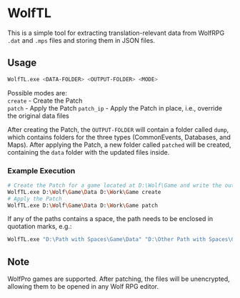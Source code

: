 # WolfTL

This is a simple tool for extracting translation-relevant data from WolfRPG `.dat` and `.mps` files and storing them in JSON files.

## Usage

```bash
WolfTL.exe <DATA-FOLDER> <OUTPUT-FOLDER> <MODE>
```

Possible modes are:<br>
`create`   - Create the Patch<br>
`patch`    - Apply the Patch
`patch_ip` - Apply the Patch in place, i.e., override the original data files

After creating the Patch, the `OUTPUT-FOLDER` will contain a folder called `dump`, which contains folders for the three types (CommonEvents, Databases, and Maps).
After applying the Patch, a new folder called `patched` will be created, containing the `data` folder with the updated files inside.

### Example Execution

```bash
# Create the Patch for a game located at D:\Wolf\Game and write the output to D:\Work\Game
WolfTL.exe D:\Wolf\Game\Data D:\Work\Game create
# Apply the Patch
WolfTL.exe D:\Wolf\Game\Data D:\Work\Game patch
```

If any of the paths contains a space, the path needs to be enclosed in	quotation marks, e.g.:
```bash
WolfTL.exe "D:\Path with Spaces\Game\Data" "D:\Other Path with Spaces\Game" create
```

## Note

WolfPro games are supported. After patching, the files will be unencrypted, allowing them to be opened in any Wolf RPG editor.
